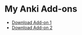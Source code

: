 
<!DOCTYPE html>
<html>
<head>
  <meta charset="UTF-8">
  <title>My Add-ons</title>
</head>
<body>
  <h1>My Anki Add-ons</h1>
  <ul>
    <li><a href="addons/my-addon.zip">Download Add-on 1</a></li>
    <li><a href="addons/my-other-addon.zip">Download Add-on 2</a></li>
  </ul>
</body>
</html>
